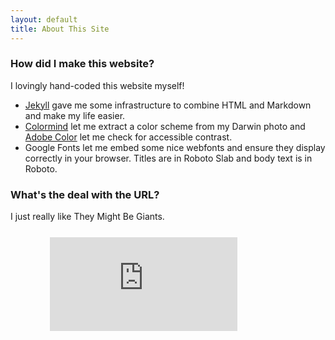 ```yaml
---
layout: default
title: About This Site
---
```

### How did I make this website?
I lovingly hand-coded this website myself! 

- [Jekyll](https://jekyllrb.com/) gave me some infrastructure to combine HTML and Markdown and make my life easier.
- [Colormind](http://colormind.io) let me extract a color scheme from my Darwin photo and [Adobe Color](https://color.adobe.com) let me check for accessible contrast.
- Google Fonts let me embed some nice webfonts and ensure they display correctly in your browser. Titles are in Roboto Slab and body text is in Roboto. 

### What's the deal with the URL? 
I just really like They Might Be Giants. 

<div style="width=50%; margin:5% 0 10% 12.5%; position:relative;"><iframe src="https://player.vimeo.com/video/5395163?badge=0&amp;autopause=0&amp;player_id=0&amp;app_id=58479" frameborder="0" allow="autoplay; fullscreen; picture-in-picture; clipboard-write; encrypted-media" title="They Might Be Giants - Computer Assisted Design"></iframe></div><script src="https://player.vimeo.com/api/player.js"></script>